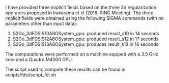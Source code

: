 I have provided three implicit fields based on the three 3d regularization operators proposed in Irakarama et el (2018, RING Meeting).
The three implicit fields were obtained using the following SIGMA commands (with no parameters other than input data):
 
1. S2Go_3dFDSIS10A8OSystem_gpu: produced result_s10 in 14 seconds
2. S2Go_3dFDSIS12A8OSystem_gpu: produced result_s12 in 17 seconds
3. S2Go_3dFDSIS13A8OSystem_gpu: produces result_s13 in 16 seconds

The computations were performed on a machine equiped with a 3.5 GHz core and a Quadro M4000 GPU.

The script used to compute these results can be found in scripts/fdsi/script_fdi.sh
